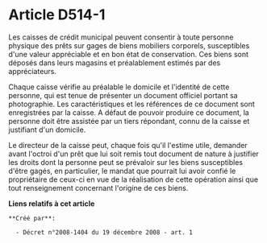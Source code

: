 # Article D514-1

Les caisses de crédit municipal peuvent consentir à toute personne physique des prêts sur gages de biens mobiliers corporels,
susceptibles d'une valeur appréciable et en bon état de conservation. Ces biens sont déposés dans leurs magasins et
préalablement estimés par des appréciateurs.

Chaque caisse vérifie au préalable le domicile et l'identité de cette personne, qui est tenue de présenter un document
officiel portant sa photographie. Les caractéristiques et les références de ce document sont enregistrées par la caisse. A
défaut de pouvoir produire ce document, la personne doit être assistée par un tiers répondant, connu de la caisse et
justifiant d'un domicile.

Le directeur de la caisse peut, chaque fois qu'il l'estime utile, demander avant l'octroi d'un prêt que lui soit remis tout
document de nature à justifier les droits dont la personne peut se prévaloir sur les biens susceptibles d'être gagés, en
particulier, le mandat que pourrait lui avoir confié le propriétaire de ceux-ci en vue de la réalisation de cette opération
ainsi que tout renseignement concernant l'origine de ces biens.

**Liens relatifs à cet article**

	**Créé par**:

	  - Décret n°2008-1404 du 19 décembre 2008 - art. 1
